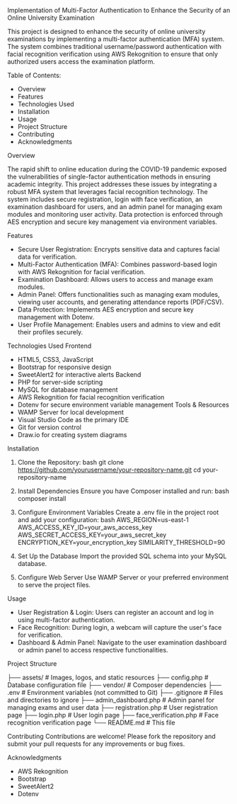 Implementation of Multi-Factor Authentication to Enhance the Security of an Online University Examination

This project is designed to enhance the security of online university examinations by implementing a multi-factor authentication (MFA) system. The system combines traditional username/password authentication with facial recognition verification using AWS Rekognition to ensure that only authorized users access the examination platform.

Table of Contents:
- Overview
- Features
- Technologies Used
- Installation
- Usage
- Project Structure
- Contributing
- Acknowledgments

Overview

The rapid shift to online education during the COVID-19 pandemic exposed the vulnerabilities of single-factor authentication methods in ensuring academic integrity. This project addresses these issues by integrating a robust MFA system that leverages facial recognition technology. The system includes secure registration, login with face verification, an examination dashboard for users, and an admin panel for managing exam modules and monitoring user activity. Data protection is enforced through AES encryption and secure key management via environment variables.

Features
- Secure User Registration: Encrypts sensitive data and captures facial data for verification.
- Multi-Factor Authentication (MFA): Combines password-based login with AWS Rekognition for facial verification.
- Examination Dashboard: Allows users to access and manage exam modules.
- Admin Panel: Offers functionalities such as managing exam modules, viewing user accounts, and generating attendance reports (PDF/CSV).
- Data Protection: Implements AES encryption and secure key management with Dotenv.
- User Profile Management: Enables users and admins to view and edit their profiles securely.

Technologies Used
Frontend
- HTML5, CSS3, JavaScript
- Bootstrap for responsive design
- SweetAlert2 for interactive alerts
Backend
- PHP for server-side scripting
- MySQL for database management
- AWS Rekognition for facial recognition verification
- Dotenv for secure environment variable management
Tools & Resources
- WAMP Server for local development
- Visual Studio Code as the primary IDE
- Git for version control
- Draw.io for creating system diagrams

Installation
1. Clone the Repository:
bash
git clone https://github.com/yourusername/your-repository-name.git
cd your-repository-name

2. Install Dependencies
Ensure you have Composer installed and run:
bash
composer install

3. Configure Environment Variables
Create a .env file in the project root and add your configuration:
bash
AWS_REGION=us-east-1
AWS_ACCESS_KEY_ID=your_aws_access_key
AWS_SECRET_ACCESS_KEY=your_aws_secret_key
ENCRYPTION_KEY=your_encryption_key
SIMILARITY_THRESHOLD=90

4. Set Up the Database
Import the provided SQL schema into your MySQL database.

5. Configure Web Server
Use WAMP Server or your preferred environment to serve the project files.

Usage
- User Registration & Login: Users can register an account and log in using multi-factor authentication.
- Face Recognition: During login, a webcam will capture the user's face for verification.
- Dashboard & Admin Panel: Navigate to the user examination dashboard or admin panel to access respective functionalities.

Project Structure

├── assets/             # Images, logos, and static resources
├── config.php          # Database configuration file
├── vendor/             # Composer dependencies
├── .env                # Environment variables (not committed to Git)
├── .gitignore          # Files and directories to ignore
├── admin_dashboard.php # Admin panel for managing exams and user data
├── registration.php    # User registration page
├── login.php           # User login page
├── face_verification.php  # Face recognition verification page
└── README.md           # This file

Contributing
Contributions are welcome! Please fork the repository and submit your pull requests for any improvements or bug fixes.

Acknowledgments
- AWS Rekognition
- Bootstrap
- SweetAlert2
- Dotenv
